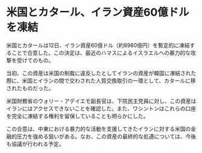 # 米国とカタール、イラン資産60億ドルを凍結

米国とカタールは12日、イラン資産60億ドル（約8980億円）を暫定的に凍結することで合意した。この決定は、最近のハマスによるイスラエルへの暴力的な攻撃を受けてのもの。

当初、この資産は米国の制裁に違反したとしてイランの資産が韓国に凍結された際に、米国とイランの間で交わされた人質交換取引の一環として、カタールに移されたものだった。

米国財務省のウォリー・アデイエモ副長官は、下院民主党員に対し、この資産はイランにはアクセスできないことを確認した。また、ワシントンはこれらの口座を完全に凍結する権利を留保していることも明らかにした。

この合意は、中東における暴力的な活動を支援してきたイランに対する米国の金融的圧力を強める狙いがある。なお、この資産の最終的な処遇については、今後も協議が行われる予定。
